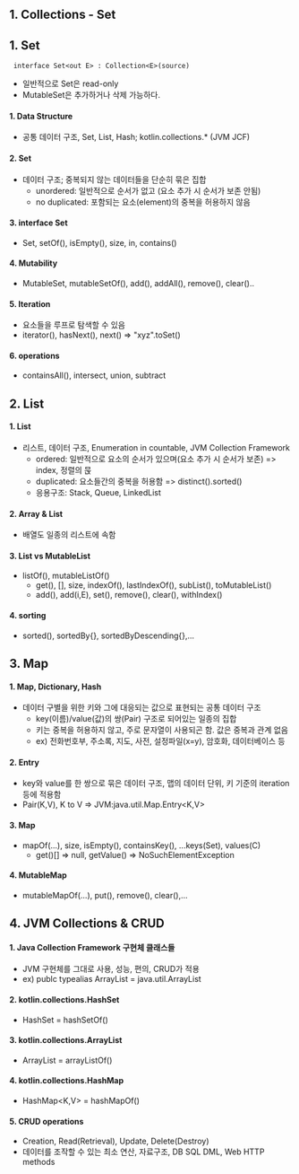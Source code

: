 ## 1. Collections - Set

## 1. Set

```
 interface Set<out E> : Collection<E>(source)
```

- 일반적으로 Set은 read-only
- MutableSet은 추가하거나 삭제 가능하다.

#### 1. Data Structure

- 공통 데이터 구조, Set, List, Hash; kotlin.collections.\* (JVM JCF)

#### 2. Set

- 데이터 구조; 중복되지 않는 데이터들을 단순히 묶은 집합
  - unordered: 일반적으로 순서가 없고 (요소 추가 시 순서가 보존 안됨)
  - no duplicated: 포함되는 요소(element)의 중복을 허용하지 않음

#### 3. interface Set

- Set<out E>, setOf(), isEmpty(), size, in, contains()

#### 4. Mutability

- MutableSet<E>, mutableSetOf(), add(), addAll(), remove(), clear()..

#### 5. Iteration

- 요소들을 루프로 탐색할 수 있음
- iterator(), hasNext(), next() => "xyz".toSet()

#### 6. operations

- containsAll(), intersect, union, subtract



## 2. List

#### 1. List

- 리스트, 데이터 구조, Enumeration in countable, JVM Collection Framework
  - ordered: 일반적으로 요소의 순서가 있으며(요소 추가 시 순서가 보존) => index, 정렬의 묹
  - duplicated: 요소들간의 중복을 허용함 => distinct().sorted()
  - 응용구조: Stack, Queue, LinkedList

#### 2. Array & List

- 배열도 일종의 리스트에 속함

#### 3. List<out E> vs MutableList<E>

- listOf(), mutableListOf()
  - get(), [], size, indexOf(), lastIndexOf(), subList(), toMutableList()
  - add(), add(i,E), set(), remove(), clear(), withIndex()

#### 4. sorting

- sorted(), sortedBy{}, sortedByDescending{},...


## 3. Map

#### 1. Map, Dictionary, Hash

- 데이터 구별을 위한 키와 그에 대응되는 값으로 표현되는 공통 데이터 구조
  - key(이름)/value(값)의 쌍(Pair) 구조로 되어있는 일종의 집합
  - 키는 중복을 허용하지 않고, 주로 문자열이 사용되곤 함. 값은 중복과 관계 없음
  - ex) 전화번호부, 주소록, 지도, 사전, 설정파일(x=y), 암호화, 데이터베이스 등

#### 2. Entry

- key와 value를 한 쌍으로 묶은 데이터 구조, 맵의 데이터 단위, 키 기준의 iteration 등에 적용함
- Pair(K,V), K to V => JVM:java.util.Map.Entry<K,V>

#### 3. Map

- mapOf(...), size, isEmpty(), containsKey(), ...keys(Set), values(C)
  - get()[] => null, getValue() => NoSuchElementException

#### 4. MutableMap

- mutableMapOf(...), put(), remove(), clear(),...



## 4. JVM Collections & CRUD
#### 1. Java Collection Framework 구현체 클래스들
 - JVM 구현체를 그대로 사용, 성능, 편의, CRUD가 적용
 - ex) publc typealias ArrayList<E> = java.util.ArrayList<E>

#### 2. kotlin.collections.HashSet
 - HashSet<E> = hashSetOf()

#### 3. kotlin.collections.ArrayList
 - ArrayList<E> = arrayListOf()

#### 4. kotlin.collections.HashMap
 - HashMap<K,V> = hashMapOf()

#### 5. CRUD operations
 - Creation, Read(Retrieval), Update, Delete(Destroy)
 - 데이터를 조작할 수 있는 최소 연산, 자료구조, DB SQL DML, Web HTTP methods

